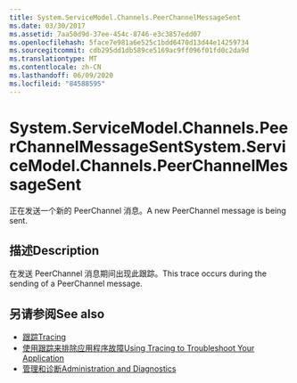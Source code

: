 ```yaml
---
title: System.ServiceModel.Channels.PeerChannelMessageSent
ms.date: 03/30/2017
ms.assetid: 7aa50d9d-37ee-454c-8746-e3c3857edd07
ms.openlocfilehash: 5face7e981a6e525c1bdd6470d13d44e14259734
ms.sourcegitcommit: cdb295dd1db589ce5169ac9ff096f01fd0c2da9d
ms.translationtype: MT
ms.contentlocale: zh-CN
ms.lasthandoff: 06/09/2020
ms.locfileid: "84588595"
---
```

# <a name="systemservicemodelchannelspeerchannelmessagesent"></a><span data-ttu-id="7ec0d-102">System.ServiceModel.Channels.PeerChannelMessageSent</span><span class="sxs-lookup"><span data-stu-id="7ec0d-102">System.ServiceModel.Channels.PeerChannelMessageSent</span></span>
<span data-ttu-id="7ec0d-103">正在发送一个新的 PeerChannel 消息。</span><span class="sxs-lookup"><span data-stu-id="7ec0d-103">A new PeerChannel message is being sent.</span></span>  
  
## <a name="description"></a><span data-ttu-id="7ec0d-104">描述</span><span class="sxs-lookup"><span data-stu-id="7ec0d-104">Description</span></span>  
 <span data-ttu-id="7ec0d-105">在发送 PeerChannel 消息期间出现此跟踪。</span><span class="sxs-lookup"><span data-stu-id="7ec0d-105">This trace occurs during the sending of a PeerChannel message.</span></span>  
  
## <a name="see-also"></a><span data-ttu-id="7ec0d-106">另请参阅</span><span class="sxs-lookup"><span data-stu-id="7ec0d-106">See also</span></span>

- [<span data-ttu-id="7ec0d-107">跟踪</span><span class="sxs-lookup"><span data-stu-id="7ec0d-107">Tracing</span></span>](index.md)
- [<span data-ttu-id="7ec0d-108">使用跟踪来排除应用程序故障</span><span class="sxs-lookup"><span data-stu-id="7ec0d-108">Using Tracing to Troubleshoot Your Application</span></span>](using-tracing-to-troubleshoot-your-application.md)
- [<span data-ttu-id="7ec0d-109">管理和诊断</span><span class="sxs-lookup"><span data-stu-id="7ec0d-109">Administration and Diagnostics</span></span>](../index.md)
